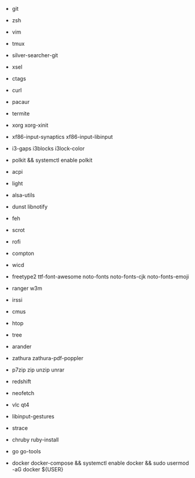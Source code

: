 - git
- zsh
- vim
- tmux
- silver-searcher-git
- xsel
- ctags
- curl

- pacaur
- termite
- xorg xorg-xinit
- xf86-input-synaptics xf86-input-libinput
- i3-gaps i3blocks i3lock-color
- polkit && systemctl enable polkit
- acpi
- light
- alsa-utils
- dunst libnotify
- feh
- scrot
- rofi
- compton
- wicd
- freetype2 ttf-font-awesome noto-fonts noto-fonts-cjk noto-fonts-emoji

- ranger w3m
- irssi
- cmus
- htop
- tree
- arander
- zathura zathura-pdf-poppler
- p7zip zip unzip unrar
- redshift
- neofetch
- vlc qt4
- libinput-gestures

- strace
- chruby ruby-install
- go go-tools
- docker docker-compose && systemctl enable docker && sudo usermod -aG docker ${USER}
